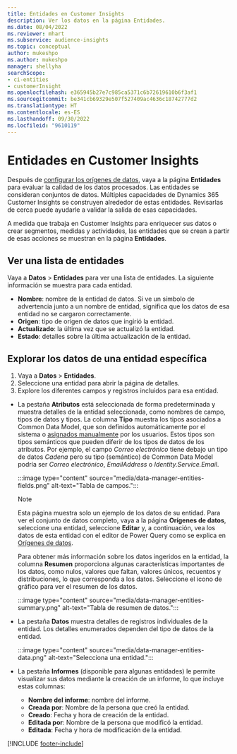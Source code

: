 ```yaml
---
title: Entidades en Customer Insights
description: Ver los datos en la página Entidades.
ms.date: 08/04/2022
ms.reviewer: mhart
ms.subservice: audience-insights
ms.topic: conceptual
author: mukeshpo
ms.author: mukeshpo
manager: shellyha
searchScope:
- ci-entities
- customerInsight
ms.openlocfilehash: e365945b27e7c985ca5371c6b72619610b6f3af1
ms.sourcegitcommit: be341cb69329e507f527409ac4636c18742777d2
ms.translationtype: HT
ms.contentlocale: es-ES
ms.lasthandoff: 09/30/2022
ms.locfileid: "9610119"
---
```

# <a name="entities-in-customer-insights"></a>Entidades en Customer Insights

Después de [configurar los orígenes de datos](data-sources.md), vaya a la página **Entidades** para evaluar la calidad de los datos procesados. Las entidades se consideran conjuntos de datos. Múltiples capacidades de Dynamics 365 Customer Insights se construyen alrededor de estas entidades. Revisarlas de cerca puede ayudarle a validar la salida de esas capacidades.

A medida que trabaja en Customer Insights para enriquecer sus datos o crear segmentos, medidas y actividades, las entidades que se crean a partir de esas acciones se muestran en la página **Entidades**.

## <a name="view-a-list-of-entities"></a>Ver una lista de entidades

Vaya a **Datos** > **Entidades** para ver una lista de entidades. La siguiente información se muestra para cada entidad.

- **Nombre**: nombre de la entidad de datos. Si ve un símbolo de advertencia junto a un nombre de entidad, significa que los datos de esa entidad no se cargaron correctamente.
- **Origen**: tipo de origen de datos que ingirió la entidad.
- **Actualizado**: la última vez que se actualizó la entidad.
- **Estado**: detalles sobre la última actualización de la entidad.

## <a name="explore-a-specific-entitys-data"></a>Explorar los datos de una entidad específica

1. Vaya a **Datos** > **Entidades**.
1. Seleccione una entidad para abrir la página de detalles.  
1. Explore los diferentes campos y registros incluidos para esa entidad.

- La pestaña **Atributos** está seleccionada de forma predeterminada y muestra detalles de la entidad seleccionada, como nombres de campo, tipos de datos y tipos. La columna **Tipo** muestra los tipos asociados a Common Data Model, que son definidos automáticamente por el sistema o [asignados manualmente](map-entities.md) por los usuarios. Estos tipos son tipos semánticos que pueden diferir de los tipos de datos de los atributos. Por ejemplo, el campo *Correo electrónico* tiene debajo un tipo de datos *Cadena* pero su tipo (semántico) de Common Data Model podría ser *Correo electrónico*, *EmailAddress* o *Identity.Service.Email*.

   :::image type="content" source="media/data-manager-entities-fields.png" alt-text="Tabla de campos.":::

   > [!NOTE]
   > Esta página muestra solo un ejemplo de los datos de su entidad. Para ver el conjunto de datos completo, vaya a la página **Orígenes de datos**, seleccione una entidad, seleccione **Editar** y, a continuación, vea los datos de esta entidad con el editor de Power Query como se explica en [Orígenes de datos](data-sources.md).

   Para obtener más información sobre los datos ingeridos en la entidad, la columna **Resumen** proporciona algunas características importantes de los datos, como nulos, valores que faltan, valores únicos, recuentos y distribuciones, lo que corresponda a los datos. Seleccione el icono de gráfico para ver el resumen de los datos.

   :::image type="content" source="media/data-manager-entities-summary.png" alt-text="Tabla de resumen de datos.":::

- La pestaña **Datos** muestra detalles de registros individuales de la entidad. Los detalles enumerados dependen del tipo de datos de la entidad.

   :::image type="content" source="media/data-manager-entities-data.png" alt-text="Selecciona una entidad.":::

- La pestaña **Informes** (disponible para algunas entidades) le permite visualizar sus datos mediante la creación de un informe, lo que incluye estas columnas:

  - **Nombre del informe**: nombre del informe.
  - **Creada por**: Nombre de la persona que creó la entidad.
  - **Creado**: Fecha y hora de creación de la entidad.
  - **Editada por**: Nombre de la persona que modificó la entidad.
  - **Editada**: Fecha y hora de modificación de la entidad.

[!INCLUDE [footer-include](includes/footer-banner.md)]
